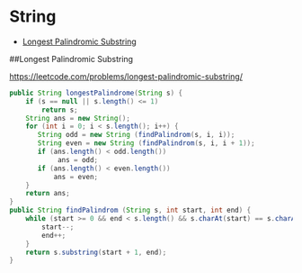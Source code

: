 # String

+ [Longest Palindromic Substring](longest-palindromic-substring)

##Longest Palindromic Substring

https://leetcode.com/problems/longest-palindromic-substring/

```java
public String longestPalindrome(String s) {
    if (s == null || s.length() <= 1)
        return s;
    String ans = new String();
    for (int i = 0; i < s.length(); i++) {
       String odd = new String (findPalindrom(s, i, i));
       String even = new String (findPalindrom(s, i, i + 1));
       if (ans.length() < odd.length())
            ans = odd;
       if (ans.length() < even.length())
           ans = even;
    }
    return ans;
}
public String findPalindrom (String s, int start, int end) {
    while (start >= 0 && end < s.length() && s.charAt(start) == s.charAt(end)) {
        start--;
        end++;
    }
    return s.substring(start + 1, end);
}
```
